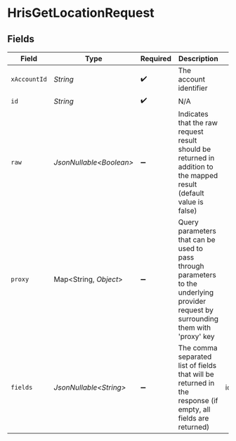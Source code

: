 # HrisGetLocationRequest


## Fields

| Field                                                                                                                                                                 | Type                                                                                                                                                                  | Required                                                                                                                                                              | Description                                                                                                                                                           | Example                                                                                                                                                               |
| --------------------------------------------------------------------------------------------------------------------------------------------------------------------- | --------------------------------------------------------------------------------------------------------------------------------------------------------------------- | --------------------------------------------------------------------------------------------------------------------------------------------------------------------- | --------------------------------------------------------------------------------------------------------------------------------------------------------------------- | --------------------------------------------------------------------------------------------------------------------------------------------------------------------- |
| `xAccountId`                                                                                                                                                          | *String*                                                                                                                                                              | :heavy_check_mark:                                                                                                                                                    | The account identifier                                                                                                                                                |                                                                                                                                                                       |
| `id`                                                                                                                                                                  | *String*                                                                                                                                                              | :heavy_check_mark:                                                                                                                                                    | N/A                                                                                                                                                                   |                                                                                                                                                                       |
| `raw`                                                                                                                                                                 | *JsonNullable\<Boolean>*                                                                                                                                              | :heavy_minus_sign:                                                                                                                                                    | Indicates that the raw request result should be returned in addition to the mapped result (default value is false)                                                    |                                                                                                                                                                       |
| `proxy`                                                                                                                                                               | Map\<String, *Object*>                                                                                                                                                | :heavy_minus_sign:                                                                                                                                                    | Query parameters that can be used to pass through parameters to the underlying provider request by surrounding them with 'proxy' key                                  |                                                                                                                                                                       |
| `fields`                                                                                                                                                              | *JsonNullable\<String>*                                                                                                                                               | :heavy_minus_sign:                                                                                                                                                    | The comma separated list of fields that will be returned in the response (if empty, all fields are returned)                                                          | id,remote_id,employee_id,remote_employee_id,name,phone_number,street_1,street_2,city,state,zip_code,country,location_type,created_at,updated_at,unified_custom_fields |